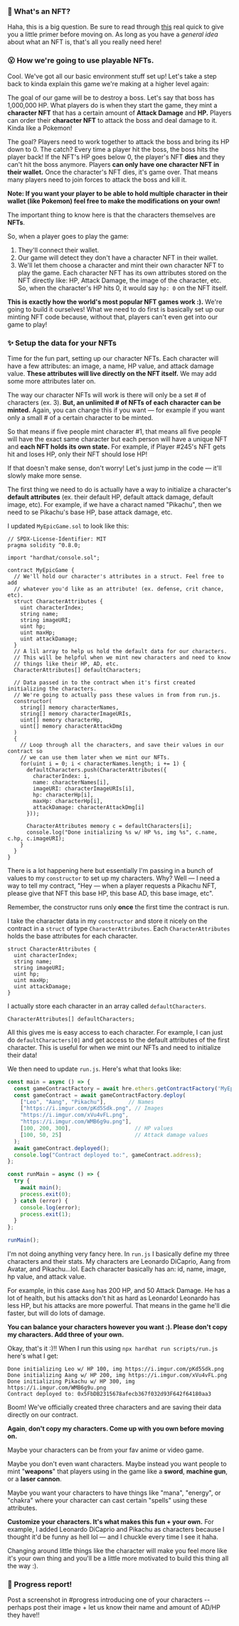 ### 🤔 What's an NFT?

Haha, this is a big question. Be sure to read through [this](https://github.com/buildspace/buildspace-projects/blob/main/NFT_Collection/en/Section_1/Lesson_1_What_Is_A_NFT.md) real quick to give you a little primer before moving on. As long as you have a *general idea* about what an NFT is, that's all you really need here!

### 😮 How we're going to use playable NFTs.

Cool. We've got all our basic environment stuff set up! Let's take a step back to kinda explain this game we're making at a higher level again:

The goal of our game will be to destroy a boss. Let's say that boss has 1,000,000 HP. What players do is when they start the game, they mint a **character NFT** that has a certain amount of **Attack Damage** and **HP.** Players can order their **character NFT** to attack the boss and deal damage to it. Kinda like a Pokemon!

The goal? Players need to work together to attack the boss and bring its HP down to 0. The catch? Every time a player hit the boss, the boss hits the player back! If the NFT's HP goes below 0, the player's NFT **dies** and they can't hit the boss anymore. Players **can only have one character NFT in their wallet.** Once the character's NFT dies, it's game over. That means many players need to join forces to attack the boss and kill it.

**Note: If you want your player to be able to hold multiple character in their wallet (like Pokemon) feel free to make the modifications on your own!**

The important thing to know here is that the characters themselves are **NFTs**.

So, when a player goes to play the game:

1. They'll connect their wallet.
2. Our game will detect they don't have a character NFT in their wallet.
3. We'll let them choose a character and mint their own character NFT to play the game. Each character NFT has its own attributes stored on the NFT directly like: HP, Attack Damage, the image of the character, etc. So, when the character's HP hits 0, it would say `hp: 0` on the NFT itself.

**This is exactly how the world's most popular NFT games work :).**  We're going to build it ourselves! What we need to do first is basically set up our minting NFT code because, without that, players can't even get into our game to play!

### ✨ Setup the data for your NFTs

Time for the fun part, setting up our character NFTs. Each character will have a few attributes: an image, a name, HP value, and attack damage value. **These attributes will live directly on the NFT itself.** We may add some more attributes later on.

The way our character NFTs will work is there will only be a set # of characters (ex. 3). **But, an unlimited # of NFTs of each character can be minted.** Again, you can change this if you want — for example if you want only a small # of a certain character to be minted.

So that means if five people mint character #1, that means all five people will have the exact same character but each person will have a unique NFT and **each NFT holds its own state.** For example, if Player #245's NFT gets hit and loses HP, only their NFT should lose HP!

If that doesn't make sense, don't worry! Let's just jump in the code — it'll slowly make more sense.

The first thing we need to do is actually have a way to initialize a character's **default attributes** (ex. their default HP, default attack damage, default image, etc). For example, if we have a charact named "Pikachu", then we need to se Pikachu's base HP, base attack damage, etc. 

I updated `MyEpicGame.sol` to look like this:

```solidity
// SPDX-License-Identifier: MIT
pragma solidity ^0.8.0;

import "hardhat/console.sol";

contract MyEpicGame {
  // We'll hold our character's attributes in a struct. Feel free to add
  // whatever you'd like as an attribute! (ex. defense, crit chance, etc).
  struct CharacterAttributes {
    uint characterIndex;
    string name;
    string imageURI;        
    uint hp;
    uint maxHp;
    uint attackDamage;
  }
  // A lil array to help us hold the default data for our characters.
  // This will be helpful when we mint new characters and need to know
  // things like their HP, AD, etc.
  CharacterAttributes[] defaultCharacters;

  // Data passed in to the contract when it's first created initializing the characters.
  // We're going to actually pass these values in from from run.js.
  constructor(
    string[] memory characterNames,
    string[] memory characterImageURIs,
    uint[] memory characterHp,
    uint[] memory characterAttackDmg
  )
  {
    // Loop through all the characters, and save their values in our contract so
    // we can use them later when we mint our NFTs.
    for(uint i = 0; i < characterNames.length; i += 1) {
      defaultCharacters.push(CharacterAttributes({
        characterIndex: i,
        name: characterNames[i],
        imageURI: characterImageURIs[i],
        hp: characterHp[i],
        maxHp: characterHp[i],
        attackDamage: characterAttackDmg[i]
      }));

      CharacterAttributes memory c = defaultCharacters[i];
      console.log("Done initializing %s w/ HP %s, img %s", c.name, c.hp, c.imageURI);
    }
  }
}
```

There is a lot happening here but essentially I'm passing in a bunch of values to my `constructor` to set up my characters. Why? Well — I need a way to tell my contract, "Hey — when a player requests a Pikachu NFT, please give that NFT this base HP, this base AD, this base image, etc".

Remember, the constructor runs only **once** the first time the contract is run.

I take the character data in my `constructor` and store it nicely on the contract in a `struct` of type `CharacterAttributes`. Each `CharacterAttributes` holds the base attributes for each character. 

```solidity
struct CharacterAttributes {
  uint characterIndex;
  string name;
  string imageURI;        
  uint hp;
  uint maxHp;
  uint attackDamage;
}
```

I actually store each character in an array called `defaultCharacters`. 

```solidity
CharacterAttributes[] defaultCharacters;
```

All this gives me is easy access to each character. For example, I can just do `defaultCharacters[0]` and get access to the default attributes of the first character. This is useful for when we mint our NFTs and need to initialize their data!

We then need to update `run.js`. Here's what that looks like:

```jsx
const main = async () => {
  const gameContractFactory = await hre.ethers.getContractFactory('MyEpicGame');
  const gameContract = await gameContractFactory.deploy(
    ["Leo", "Aang", "Pikachu"],       // Names
    ["https://i.imgur.com/pKd5Sdk.png", // Images
    "https://i.imgur.com/xVu4vFL.png", 
    "https://i.imgur.com/WMB6g9u.png"],
    [100, 200, 300],                    // HP values
    [100, 50, 25]                       // Attack damage values
  );
  await gameContract.deployed();
  console.log("Contract deployed to:", gameContract.address);
};

const runMain = async () => {
  try {
    await main();
    process.exit(0);
  } catch (error) {
    console.log(error);
    process.exit(1);
  }
};

runMain();
```

I'm not doing anything very fancy here. In `run.js` I basically define my three characters and their stats. My characters are Leonardo DiCaprio, Aang from Avatar, and Pikachu...lol. Each character basically has an: id, name, image, hp value, and attack value. 

For example, in this case `Aang` has 200 HP, and 50 Attack Damage. He has a lot of health, but his attacks don't hit as hard as Leonardo! Leonardo has less HP, but his attacks are more powerful. That means in the game he'll die faster, but will do lots of damage.

**You can balance your characters however you want :). Please don't copy my characters. Add three of your own.**

Okay, that's it :)!! When I run this using `npx hardhat run scripts/run.js` here's what I get:

```plaintext
Done initializing Leo w/ HP 100, img https://i.imgur.com/pKd5Sdk.png
Done initializing Aang w/ HP 200, img https://i.imgur.com/xVu4vFL.png
Done initializing Pikachu w/ HP 300, img https://i.imgur.com/WMB6g9u.png
Contract deployed to: 0x5FbDB2315678afecb367f032d93F642f64180aa3
```

Boom! We've officially created three characters and are saving their data directly on our contract.

**Again**, **don't copy my characters. Come up with you own before moving on.**

Maybe your characters can be from your fav anime or video game.

Maybe you don't even want characters. Maybe instead you want people to mint "**weapons**" that players using in the game like a **sword**, **machine gun**, or a **laser cannon**.

Maybe you want your characters to have things like "mana", "energy", or "chakra" where your character can cast certain "spells" using these attributes.

**Customize your characters. It's what makes this fun + your own.** For example, I added Leonardo DiCaprio and Pikachu as characters because I thought it'd be funny as hell lol — and I chuckle every time I see it haha.

Changing around little things like the character will make you feel more like it's your own thing and you'll be a little more motivated to build this thing all the way :).

### 🚨 Progress report!

Post a screenshot in #progress introducing one of your characters -- perhaps post their image + let us know their name and amount of AD/HP they have!! 
